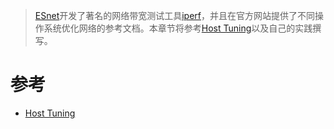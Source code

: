 > [ESnet](https://fasterdata.es.net)开发了著名的网络带宽测试工具[iperf](https://github.com/esnet/iperf)，并且在官方网站提供了不同操作系统优化网络的参考文档。本章节将参考[Host Tuning](https://fasterdata.es.net/host-tuning/)以及自己的实践撰写。



# 参考

* [Host Tuning](https://fasterdata.es.net/host-tuning/)